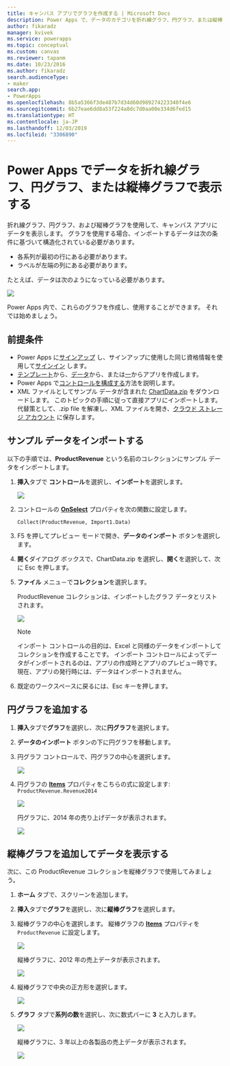 ```yaml
---
title: キャンバス アプリでグラフを作成する | Microsoft Docs
description: Power Apps で、データのカテゴリを折れ線グラフ、円グラフ、または縦棒グラフとしてキャンバス アプリに表示します
author: fikaradz
manager: kvivek
ms.service: powerapps
ms.topic: conceptual
ms.custom: canvas
ms.reviewer: tapanm
ms.date: 10/23/2016
ms.author: fikaradz
search.audienceType:
- maker
search.app:
- PowerApps
ms.openlocfilehash: 8b5a5366f3de487b7d34d60d989274223340f4e6
ms.sourcegitcommit: 6b27eae6dd8a53f224a8dc7d0aa00e334d6fed15
ms.translationtype: HT
ms.contentlocale: ja-JP
ms.lasthandoff: 12/03/2019
ms.locfileid: "3306890"
---
```

# <a name="show-data-in-a-line-pie-or-bar-chart-in-power-apps"></a>Power Apps でデータを折れ線グラフ、円グラフ、または縦棒グラフで表示する

折れ線グラフ、円グラフ、および縦棒グラフを使用して、キャンバス アプリにデータを表示します。 グラフを使用する場合、インポートするデータは次の条件に基づいて構造化されている必要があります。

* 各系列が最初の行にある必要があります。
* ラベルが左端の列にある必要があります。

たとえば、データは次のようになっている必要があります。

![][9]

Power Apps 内で、これらのグラフを作成し、使用することができます。 それでは始めましょう。

## <a name="prerequisites"></a>前提条件

* Power Apps に[サインアップ](../signup-for-powerapps.md) し、サインアップに使用した同じ資格情報を使用して[サインイン](https://make.powerapps.com?utm_source=padocs&utm_medium=linkinadoc&utm_campaign=referralsfromdoc) します。
* [テンプレート](get-started-test-drive.md)から、[データ](get-started-create-from-data.md)から、または[一](get-started-create-from-blank.md)からアプリを作成します。
* Power Apps で[コントロールを構成する](add-configure-controls.md)方法を説明します。
* XML ファイルとしてサンプル データが含まれた [ChartData.zip](https://pwrappssamples.blob.core.windows.net/samples/ChartData.zip) をダウンロードします。 このトピックの手順に従って直接アプリにインポートします。 代替策として、.zip file を解凍し、XML ファイルを開き、[クラウド ストレージ アカウント](connections/cloud-storage-blob-connections.md) に保存します。

## <a name="import-the-sample-data"></a>サンプル データをインポートする
以下の手順では、**ProductRevenue** という名前のコレクションにサンプル データをインポートします。

1. **挿入**タブで **コントロール**を選択し、**インポート**を選択します。  

    ![][11]  

2. コントロールの **[OnSelect](controls/properties-core.md)** プロパティを次の関数に設定します。  

   ```Collect(ProductRevenue, Import1.Data)```

3. F5 を押してプレビュー モードで開き、**データのインポート** ボタンを選択します。

4. **開く**ダイアログ ボックスで、ChartData.zip を選択し、**開く**を選択して、次に Esc を押します。

5. **ファイル** メニュ－で**コレクション**を選択します。

    ProductRevenue コレクションは、インポートしたグラフ データとリストされます。

    ![][1]  

   > [!NOTE]
   > インポート コントロールの目的は、Excel と同様のデータをインポートしてコレクションを作成することです。 インポート コントロールによってデータがインポートされるのは、アプリの作成時とアプリのプレビュー時です。 現在、アプリの発行時には、データはインポートされません。
   >

6. 既定のワークスペースに戻るには、Esc キーを押します。

## <a name="add-a-pie-chart"></a>円グラフを追加する
1. **挿入**タブで**グラフ**を選択し、次に**円グラフ**を選択します。

2. **データのインポート** ボタンの下に円グラフを移動します。

3. 円グラフ コントロールで、円グラフの中心を選択します。   

    ![][10]

4. 円グラフの **[Items](controls/properties-core.md)** プロパティをこちらの式に設定します: `ProductRevenue.Revenue2014`

    ![][2]  

    円グラフに、2014 年の売り上げデータが表示されます。

    ![][3]  

## <a name="add-a-bar-chart-to-display-your-data"></a>縦棒グラフを追加してデータを表示する
次に、この ProductRevenue コレクションを縦棒グラフで使用してみましょう。

1. **ホーム** タブで、スクリーンを追加します。

2. **挿入**タブで**グラフ**を選択し、次に**縦棒グラフ**を選択します。

3. 縦棒グラフの中心を選択します。 縦棒グラフの **[Items](controls/properties-core.md)** プロパティを ```ProductRevenue``` に設定します。

    ![][12]  

    縦棒グラフに、2012 年の売上データが表示されます。

    ![][4]  

4. 縦棒グラフで中央の正方形を選択します。

    ![][5]

5. **グラフ** タブで**系列の数**を選択し、次に数式バーに **3** と入力します。

    ![][6]  

    縦棒グラフに、3 年以上の各製品の売上データが表示されます。

    ![][7]  

[1]: ./media/use-line-pie-bar-chart/productrevenuecollection.png
[2]: ./media/use-line-pie-bar-chart/itemsexpression.png
[3]: ./media/use-line-pie-bar-chart/piechart.png
[4]: ./media/use-line-pie-bar-chart/columnchart.png
[5]: ./media/use-line-pie-bar-chart/columnchartseries.png
[6]: ./media/use-line-pie-bar-chart/columnchartseriesfunction.png
[7]: ./media/use-line-pie-bar-chart/columnchartthreeyears.png
[8]: ./media/use-line-pie-bar-chart/preview.png
[9]: ./media/use-line-pie-bar-chart/tableformat.png
[10]: ./media/use-line-pie-bar-chart/middlepiechart.png
[11]: ./media/use-line-pie-bar-chart/import.png
[12]: ./media/use-line-pie-bar-chart/itemscolumnchart.png

